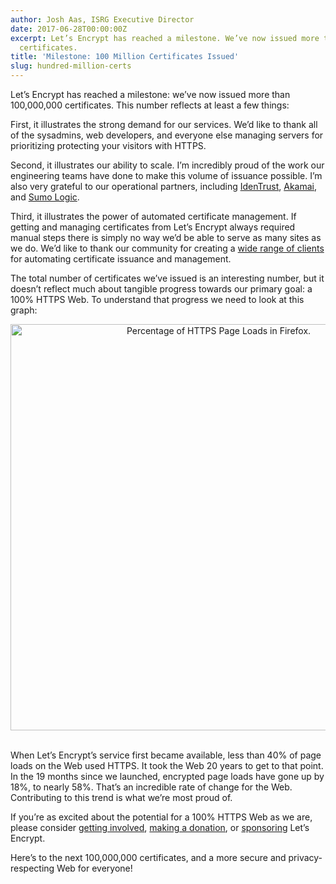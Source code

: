 ```yaml
---
author: Josh Aas, ISRG Executive Director
date: 2017-06-28T00:00:00Z
excerpt: Let’s Encrypt has reached a milestone. We’ve now issued more than 100,000,000
  certificates.
title: 'Milestone: 100 Million Certificates Issued'
slug: hundred-million-certs
---
```


Let’s Encrypt has reached a milestone: we’ve now issued more than 100,000,000 certificates. This number reflects at least a few things:

First, it illustrates the strong demand for our services. We’d like to thank all of the sysadmins, web developers, and everyone else managing servers for prioritizing protecting your visitors with HTTPS.

Second, it illustrates our ability to scale. I’m incredibly proud of the work our engineering teams have done to make this volume of issuance possible. I’m also very grateful to our operational partners, including [IdenTrust](https://www.identrust.com/), [Akamai](https://www.akamai.com/), and [Sumo Logic](https://www.sumologic.com/).

Third, it illustrates the power of automated certificate management. If getting and managing certificates from Let’s Encrypt always required manual steps there is simply no way we’d be able to serve as many sites as we do. We’d like to thank our community for creating a [wide range of clients](https://letsencrypt.org/docs/client-options/) for automating certificate issuance and management.

The total number of certificates we’ve issued is an interesting number, but it doesn’t reflect much about tangible progress towards our primary goal: a 100% HTTPS Web. To understand that progress we need to look at this graph:

<img src="/images/2017.06.28-https-percentage.png" alt="Percentage of HTTPS Page Loads in Firefox." style="width: 650px; margin-bottom: 17px;text-align: center;" />

When Let’s Encrypt’s service first became available, less than 40% of page loads on the Web used HTTPS. It took the Web 20 years to get to that point. In the 19 months since we launched, encrypted page loads have gone up by 18%, to nearly 58%. That’s an incredible rate of change for the Web. Contributing to this trend is what we’re most proud of.

If you’re as excited about the potential for a 100% HTTPS Web as we are, please consider [getting involved](https://letsencrypt.org/getinvolved/), [making a donation](https://letsencrypt.org/donate/), or [sponsoring](https://letsencrypt.org/become-a-sponsor/) Let’s Encrypt.

Here’s to the next 100,000,000 certificates, and a more secure and privacy-respecting Web for everyone!
